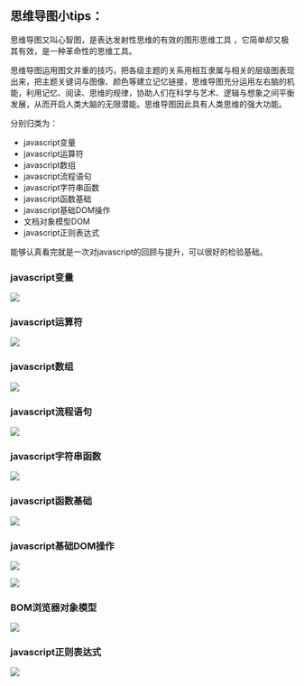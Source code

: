 ## 思维导图小tips：

思维导图又叫心智图，是表达发射性思维的有效的图形思维工具 ，它简单却又极其有效，是一种革命性的思维工具。

思维导图运用图文并重的技巧，把各级主题的关系用相互隶属与相关的层级图表现出来，把主题关键词与图像、颜色等建立记忆链接，思维导图充分运用左右脑的机能，利用记忆、阅读、思维的规律，协助人们在科学与艺术、逻辑与想象之间平衡发展，从而开启人类大脑的无限潜能。思维导图因此具有人类思维的强大功能。

分别归类为：

- javascript变量
- javascript运算符
- javascript数组
- javascript流程语句
- javascript字符串函数
- javascript函数基础
- javascript基础DOM操作
- 文档对象模型DOM
- javascript正则表达式

能够认真看完就是一次对javascript的回顾与提升，可以很好的检验基础。

### javascript变量

![](http://static.oschina.net/uploads/img/201604/14155534_fJpn.gif)

### javascript运算符

![](http://static.oschina.net/uploads/img/201604/14155534_Rq5X.gif)

### javascript数组

![](http://static.oschina.net/uploads/img/201604/14155534_8rDF.gif)

### javascript流程语句

![](http://static.oschina.net/uploads/img/201604/14155534_Nz0Z.gif)

### javascript字符串函数

![](http://static.oschina.net/uploads/img/201604/14155535_0MfD.gif)

### javascript函数基础

![](http://static.oschina.net/uploads/img/201604/14155535_lJZB.gif)

### javascript基础DOM操作

![](http://static.oschina.net/uploads/img/201604/14155535_OFDZ.gif)

![](http://static.oschina.net/uploads/img/201604/14155535_kjnH.jpg)

### BOM浏览器对象模型

![](http://static.oschina.net/uploads/img/201604/14155536_TaFK.jpg)

### javascript正则表达式

![](http://static.oschina.net/uploads/img/201604/14155537_9xYp.gif)


